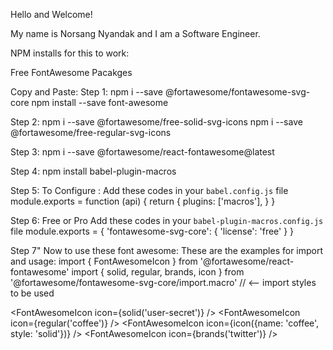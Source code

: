 Hello and Welcome!

My name is Norsang Nyandak and I am a Software Engineer.

NPM installs for this to work:

Free FontAwesome Pacakges

Copy and Paste:
Step 1: npm i --save @fortawesome/fontawesome-svg-core
npm install --save font-awesome

Step 2: npm i --save @fortawesome/free-solid-svg-icons
npm i --save @fortawesome/free-regular-svg-icons

Step 3: npm i --save @fortawesome/react-fontawesome@latest

Step 4: npm install babel-plugin-macros

Step 5: To Configure :
Add these codes in your `babel.config.js` file
module.exports = function (api) {
return {
plugins: ['macros'],
}
}

Step 6: Free or Pro
Add these codes in your `babel-plugin-macros.config.js` file
module.exports = {
'fontawesome-svg-core': {
'license': 'free'
}
}

Step 7" Now to use these font awesome:
These are the examples for import and usage:
import { FontAwesomeIcon } from '@fortawesome/react-fontawesome'
import { solid, regular, brands, icon } from '@fortawesome/fontawesome-svg-core/import.macro' // <-- import styles to be used

<FontAwesomeIcon icon={solid('user-secret')} />
<FontAwesomeIcon icon={regular('coffee')} />
<FontAwesomeIcon icon={icon({name: 'coffee', style: 'solid'})} />
<FontAwesomeIcon icon={brands('twitter')} />

